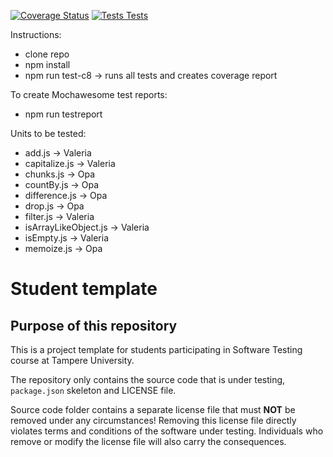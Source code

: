 [![Coverage Status](https://coveralls.io/repos/github/OpaJaa/swTestingCourse2022/badge.svg?branch=main)](https://coveralls.io/github/OpaJaa/swTestingCourse2022?branch=main)
[![Tests Tests](https://github.com/OpaJaa/swTestingCourse2022/actions/workflows/test.yml/badge.svg)](https://github.com/OpaJaa/swTestingCourse2022/actions/workflows/test.yml)

Instructions:
 - clone repo
 - npm install
 - npm run test-c8  -> runs all tests and creates coverage report

To create Mochawesome test reports:
 - npm run testreport

Units to be tested:
- add.js                -> Valeria
- capitalize.js         -> Valeria
- chunks.js             -> Opa
- countBy.js            -> Opa
- difference.js         -> Opa
- drop.js               -> Opa
- filter.js             -> Valeria
- isArrayLikeObject.js  -> Valeria
- isEmpty.js            -> Valeria
- memoize.js            -> Opa


# Student template

## Purpose of this repository

This is a project template for students participating in Software Testing course
at Tampere University.

The repository only contains the source code that is under testing, `package.json` skeleton
and LICENSE file.

Source code folder contains a separate license file that must **NOT** be removed under any circumstances!
Removing this license file directly violates terms and conditions of the software under testing.
Individuals who remove or modify the license file will also carry the consequences.

